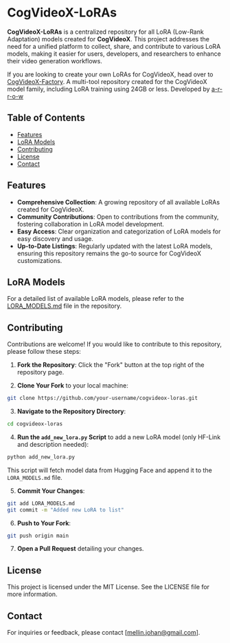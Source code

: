 # CogVideoX-LoRAs

**CogVideoX-LoRAs** is a centralized repository for all LoRA (Low-Rank Adaptation) models created for **CogVideoX**. This project addresses the need for a unified platform to collect, share, and contribute to various LoRA models, making it easier for users, developers, and researchers to enhance their video generation workflows.

If you are looking to create your own LoRAs for CogVideoX, head over to [CogVideoX-Factory](https://github.com/a-r-r-o-w/cogvideox-factory).
A multi-tool repository created for the CogVideoX model family, including LoRA training using 24GB or less. Developed by [a-r-r-o-w](https://github.com/a-r-r-o-w) 

## Table of Contents
- [Features](#features)
- [LoRA Models](LORA_MODELS.md)
- [Contributing](#contributing)
- [License](#license)
- [Contact](#contact)

## Features
- **Comprehensive Collection**: A growing repository of all available LoRAs created for CogVideoX.
- **Community Contributions**: Open to contributions from the community, fostering collaboration in LoRA model development.
- **Easy Access**: Clear organization and categorization of LoRA models for easy discovery and usage.
- **Up-to-Date Listings**: Regularly updated with the latest LoRA models, ensuring this repository remains the go-to source for CogVideoX customizations.

## LoRA Models
For a detailed list of available LoRA models, please refer to the [LORA_MODELS.md](LORA_MODELS.md) file in the repository.

## Contributing
Contributions are welcome! If you would like to contribute to this repository, please follow these steps:
1. **Fork the Repository**: Click the "Fork" button at the top right of the repository page.

2. **Clone Your Fork** to your local machine:
  ```bash
  git clone https://github.com/your-username/cogvideox-loras.git
  ```

3. **Navigate to the Repository Directory**:
  ```bash
  cd cogvideox-loras
  ```

4. **Run the `add_new_lora.py` Script** to add a new LoRA model (only HF-Link and description needed):
  ```bash
  python add_new_lora.py
  ```

  This script will fetch model data from Hugging Face and append it to the `LORA_MODELS.md` file.

5. **Commit Your Changes**:
  ```bash
  git add LORA_MODELS.md
  git commit -m "Added new LoRA to list"
  ```

6. **Push to Your Fork**:
  ```bash
  git push origin main
  ```

7. **Open a Pull Request** detailing your changes.

## License
This project is licensed under the MIT License. See the LICENSE file for more information.

## Contact
For inquiries or feedback, please contact [mellin.johan@gmail.com].
